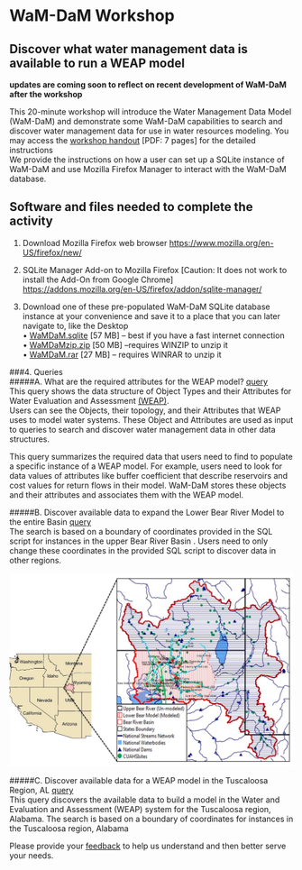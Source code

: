 # WaM-DaM Workshop    
## Discover what water management data is available to run a WEAP model

**updates are coming soon to reflect on recent development of WaM-DaM after the workshop**


This 20-minute workshop will introduce the Water Management Data Model (WaM-DaM) and demonstrate some WaM-DaM capabilities to search and discover water management data for use in water resources modeling. You may access the [workshop handout](https://github.com/amabdallah/WaM-DaM/blob/master/02UseCases/UseCasesDocs/Workshop/WaM-DaM_workshop.pdf) [PDF: 7 pages] for the detailed instructions  
We provide the instructions on how a user can set up a SQLite instance of WaM-DaM and use Mozilla Firefox Manager to interact with the WaM-DaM database.

## Software and files needed to complete the activity
1. Download Mozilla Firefox web browser
https://www.mozilla.org/en-US/firefox/new/

2.	SQLite Manager Add-on to Mozilla Firefox [Caution: It does not work to install the Add-On from Google Chrome] 	
https://addons.mozilla.org/en-US/firefox/addon/sqlite-manager/

3. Download one of these pre-populated WaM-DaM SQLite database instance at your convenience and save it to a place that you can later navigate to, like the Desktop    
•	[WaMDaM.sqlite](https://github.com/amabdallah/WaM-DaM/blob/master/02UseCases/UseCasesDocs/Populated_Database/WaMDaM_August19_2015.sqlite?raw=true) [57 MB] – best if you have a fast internet connection  
•	[WaMDaMzip.zip](https://github.com/amabdallah/WaM-DaM/blob/master/02UseCases/UseCasesDocs/Populated_Database/WaMDaM_August19_2015.zip?raw=true) [50 MB] –requires WINZIP to unzip it   
•	[WaMDaM.rar](https://github.com/amabdallah/WaM-DaM/blob/master/02UseCases/UseCasesDocs/Populated_Database/WaMDaM_August19_2015.rar?raw=true) [27 MB] – requires WINRAR to unzip it   


###4. Queries     
#####A.	What are the required attributes for the WEAP model? [query]()      
This query shows the data structure of Object Types and their Attributes for Water Evaluation and Assessment 
<a href="http://www.weap21.org/index.asp" target="_blank">(WEAP)</a>.  
Users can see the Objects, their topology, and their Attributes that WEAP uses to model water systems. These Object and Attributes are used as input to queries to search and discover water management data in other data structures.      

This query summarizes the required data that users need to find to populate a specific instance of a WEAP model. For example, users need to look for data values of attributes like buffer coefficient that describe reservoirs and cost values for return flows in their model. WaM-DaM stores these objects and their attributes and associates them with the WEAP model.   
 
#####B. Discover available data to expand the Lower Bear River Model to the entire Basin [query]()      
The search is based on a boundary of coordinates provided in the SQL script for instances in the upper Bear River Basin . Users need to only change these coordinates in the provided SQL script to discover data in other regions. 

![](https://github.com/amabdallah/WaM-DaM/blob/master/02UseCases/UseCasesDocs/Workshop/ExpandBear.JPG)

#####C. Discover available data for a WEAP model in the Tuscaloosa Region, AL [query]()           
This query discovers the available data to build a model in the Water and Evaluation and Assessment (WEAP) system for the Tuscaloosa region, Alabama. The search is based on a boundary of coordinates for instances in the Tuscaloosa region, Alabama     

Please provide your <a href="https://goo.gl/SLS8vD" target="_blank">feedback</a> to help us understand and then better serve your needs. 
